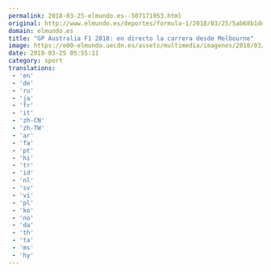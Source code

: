 ```yaml
---
permalink: 2018-03-25-elmundo.es--507171953.html
original: http://www.elmundo.es/deportes/formula-1/2018/03/25/5ab68b1de5fdea22318b4632.html
domain: elmundo.es
title: "GP Australia F1 2018: en directo la carrera desde Melbourne"
image: https://e00-elmundo.uecdn.es/assets/multimedia/imagenes/2018/03/24/15219124758275.jpg
date: 2018-03-25 05:55:11
category: sport
translations: 
 - 'en'
 - 'de'
 - 'ru'
 - 'ja'
 - 'fr'
 - 'it'
 - 'zh-CN'
 - 'zh-TW'
 - 'ar'
 - 'fa'
 - 'pt'
 - 'hi'
 - 'tr'
 - 'id'
 - 'nl'
 - 'sv'
 - 'vi'
 - 'pl'
 - 'ko'
 - 'no'
 - 'da'
 - 'th'
 - 'ta'
 - 'ms'
 - 'hy'
---
```


